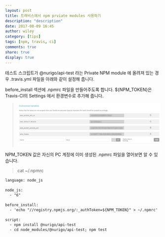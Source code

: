 ```yaml
---
layout: post
title: 트래비스에서 npm prviate modules 사용하기
description: "description"
date: 2017-08-09 16:45
author: wiley
category: [tips]
tags: [npm, travis, ci]
comments: true
share: true
display: true
---
```


테스트 스크립트가 @nurigo/api-test 라는 Private NPM module 에 올려져 있는 경우  .travis.yml 파일을 아래와 같이 설정해 줍니다.

before_install 섹션에 .npmrc 파일을 만들어주도록 합니다. ${NPM_TOKEN}은 Travis-CI의 Settings 에서 환경변수로 추가해 줍니다.


>![환경변수](/images/travis-settings.png)

NPM_TOKEN 값은 자신의 PC 계정에 이미 생성된 .npmrc 파일을 열어보면 알 수 있습니다.

> cat ~/.npmrc


```
language: node_js

node_js:
  - "6"

before_install:
  - 'echo "//registry.npmjs.org/:_authToken=${NPM_TOKEN}" > ~/.npmrc'

script:
  - npm install @nurigo/api-test
  - cd node_modules/@nurigo/api-test; npm test
```
